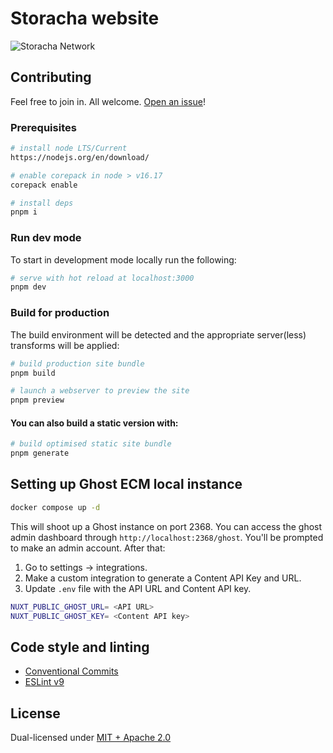 # Storacha website

![Storacha Network](./public/img/storacha-og-card.png)

## Contributing

Feel free to join in. All welcome. [Open an issue](https://github.com/storacha/storacha.network/issues)!

### Prerequisites

```bash
# install node LTS/Current
https://nodejs.org/en/download/

# enable corepack in node > v16.17
corepack enable

# install deps
pnpm i
```

### Run dev mode

To start in development mode locally run the following:

```bash
# serve with hot reload at localhost:3000
pnpm dev

```

### Build for production

The build environment will be detected and the appropriate server(less) transforms will be applied:

```bash
# build production site bundle
pnpm build

# launch a webserver to preview the site
pnpm preview
```

#### You can also build a static version with:

```bash
# build optimised static site bundle
pnpm generate
```

## Setting up Ghost ECM local instance

```bash
docker compose up -d
```

This will shoot up a Ghost instance on port 2368. You can access the ghost admin dashboard through `http://localhost:2368/ghost`.
You'll be prompted to make an admin account. After that:

1. Go to settings -> integrations.
2. Make a custom integration to generate a Content API Key and URL.
3. Update `.env` file with the API URL and Content API key.

```bash
NUXT_PUBLIC_GHOST_URL= <API URL>
NUXT_PUBLIC_GHOST_KEY= <Content API key>
```

## Code style and linting
- [Conventional Commits](https://www.conventionalcommits.org/en/v1.0.0/)
- [ESLint v9](https://eslint.org/)

## License

Dual-licensed under [MIT + Apache 2.0](./LICENSE.md)
